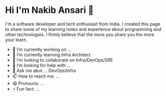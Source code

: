 # Hi I'm Nakib Ansari 👋 
I'm a software developer and tech enthusiast from India.
I created this page to share some of my learning notes and experience about programming and other technologies. 
I firmly believe that the more you share you the more your learn.

- 🔭 I’m currently working on ...
- 🌱 I’m currently learning Infra Architect
- 👯 I’m looking to collaborate on Infra/DevOps/SRE
- 🤔 I’m looking for help with ...
- 💬 Ask me abut ... DevOps/Infra
- 📫 How to reach me: ...
- 😄 Pronouns: ...
- ⚡ Fun fact: ...

